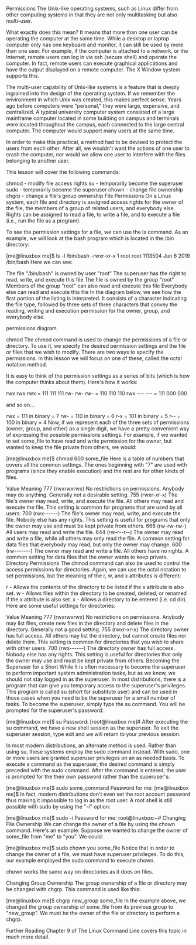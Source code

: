 Permissions
The Unix-like operating systems, such as Linux differ from other computing systems in that they are not only multitasking but also multi-user.

What exactly does this mean? It means that more than one user can be operating the computer at the same time. While a desktop or laptop computer only has one keyboard and monitor, it can still be used by more than one user. For example, if the computer is attached to a network, or the Internet, remote users can log in via ssh (secure shell) and operate the computer. In fact, remote users can execute graphical applications and have the output displayed on a remote computer. The X Window system supports this.

The multi-user capability of Unix-like systems is a feature that is deeply ingrained into the design of the operating system. If we remember the environment in which Unix was created, this makes perfect sense. Years ago before computers were "personal," they were large, expensive, and centralized. A typical university computer system consisted of a large mainframe computer located in some building on campus and terminals were located throughout the campus, each connected to the large central computer. The computer would support many users at the same time.

In order to make this practical, a method had to be devised to protect the users from each other. After all, we wouldn't want the actions of one user to crash the computer, nor would we allow one user to interfere with the files belonging to another user.

This lesson will cover the following commands:

chmod - modify file access rights
su - temporarily become the superuser
sudo - temporarily become the superuser
chown - change file ownership
chgrp - change a file's group ownership
File Permissions
On a Linux system, each file and directory is assigned access rights for the owner of the file, the members of a group of related users, and everybody else. Rights can be assigned to read a file, to write a file, and to execute a file (i.e., run the file as a program).

To see the permission settings for a file, we can use the ls command. As an example, we will look at the bash program which is located in the /bin directory:

[me@linuxbox me]$ ls -l /bin/bash
-rwxr-xr-x 1 root root 1113504 Jun  6  2019 /bin/bash
Here we can see:

The file "/bin/bash" is owned by user "root"
The superuser has the right to read, write, and execute this file
The file is owned by the group "root"
Members of the group "root" can also read and execute this file
Everybody else can read and execute this file
In the diagram below, we see how the first portion of the listing is interpreted. It consists of a character indicating the file type, followed by three sets of three characters that convey the reading, writing and execution permission for the owner, group, and everybody else.

permissions diagram


chmod
The chmod command is used to change the permissions of a file or directory. To use it, we specify the desired permission settings and the file or files that we wish to modify. There are two ways to specify the permissions. In this lesson we will focus on one of these, called the octal notation method.

It is easy to think of the permission settings as a series of bits (which is how the computer thinks about them). Here's how it works:

rwx rwx rwx = 111 111 111
rw- rw- rw- = 110 110 110
rwx --- --- = 111 000 000

and so on...

rwx = 111 in binary = 7
rw- = 110 in binary = 6
r-x = 101 in binary = 5
r-- = 100 in binary = 4
Now, if we represent each of the three sets of permissions (owner, group, and other) as a single digit, we have a pretty convenient way of expressing the possible permissions settings. For example, if we wanted to set some_file to have read and write permission for the owner, but wanted to keep the file private from others, we would:

[me@linuxbox me]$ chmod 600 some_file
Here is a table of numbers that covers all the common settings. The ones beginning with "7" are used with programs (since they enable execution) and the rest are for other kinds of files.

Value	Meaning
777	(rwxrwxrwx) No restrictions on permissions. Anybody may do anything. Generally not a desirable setting.
755	(rwxr-xr-x) The file's owner may read, write, and execute the file. All others may read and execute the file. This setting is common for programs that are used by all users.
700	(rwx------) The file's owner may read, write, and execute the file. Nobody else has any rights. This setting is useful for programs that only the owner may use and must be kept private from others.
666	(rw-rw-rw-) All users may read and write the file.
644	(rw-r--r--) The owner may read and write a file, while all others may only read the file. A common setting for data files that everybody may read, but only the owner may change.
600	(rw-------) The owner may read and write a file. All others have no rights. A common setting for data files that the owner wants to keep private.
Directory Permissions
The chmod command can also be used to control the access permissions for directories. Again, we can use the octal notation to set permissions, but the meaning of the r, w, and x attributes is different:

r - Allows the contents of the directory to be listed if the x attribute is also set.
w - Allows files within the directory to be created, deleted, or renamed if the x attribute is also set.
x - Allows a directory to be entered (i.e. cd dir).
Here are some useful settings for directories:

Value	Meaning
777	(rwxrwxrwx) No restrictions on permissions. Anybody may list files, create new files in the directory and delete files in the directory. Generally not a good setting.
755	(rwxr-xr-x) The directory owner has full access. All others may list the directory, but cannot create files nor delete them. This setting is common for directories that you wish to share with other users.
700	(rwx------) The directory owner has full access. Nobody else has any rights. This setting is useful for directories that only the owner may use and must be kept private from others.
Becoming the Superuser for a Short While
It is often necessary to become the superuser to perform important system administration tasks, but as we know, we should not stay logged in as the superuser. In most distributions, there is a program that can give you temporary access to the superuser's privileges. This program is called su (short for substitute user) and can be used in those cases when you need to be the superuser for a small number of tasks. To become the superuser, simply type the su command. You will be prompted for the superuser's password:

[me@linuxbox me]$ su
Password:
[root@linuxbox me]#
After executing the su command, we have a new shell session as the superuser. To exit the superuser session, type exit and we will return to your previous session.

In most modern distributions, an alternate method is used. Rather than using su, these systems employ the sudo command instead. With sudo, one or more users are granted superuser privileges on an as needed basis. To execute a command as the superuser, the desired command is simply preceded with the sudo command. After the command is entered, the user is prompted for the their own password rather than the superuser's:

[me@linuxbox me]$ sudo some_command
Password for me:
[me@linuxbox me]$
In fact, modern distributions don't even set the root account password thus making it impossible to log in as the root user. A root shell is still possible with sudo by using the "-i" option:

[me@linuxbox me]$ sudo -i
Password for me:
root@linuxbox:~#
Changing File Ownership
We can change the owner of a file by using the chown command. Here's an example: Suppose we wanted to change the owner of some_file from "me" to "you". We could:

[me@linuxbox me]$ sudo chown you some_file
Notice that in order to change the owner of a file, we must have superuser privileges. To do this, our example employed the sudo command to execute chown.

chown works the same way on directories as it does on files.

Changing Group Ownership
The group ownership of a file or directory may be changed with chgrp. This command is used like this:

[me@linuxbox me]$ chgrp new_group some_file
In the example above, we changed the group ownership of some_file from its previous group to "new_group". We must be the owner of the file or directory to perform a chgrp.

Further Reading
Chapter 9 of The Linux Command Line covers this topic in much more detail.

